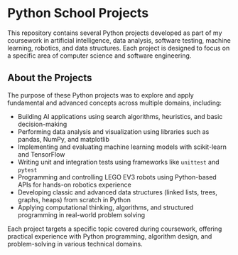 # Python School Projects

This repository contains several Python projects developed as part of my coursework in artificial intelligence, data analysis, software testing, machine learning, robotics, and data structures. Each project is designed to focus on a specific area of computer science and software engineering.

## About the Projects

The purpose of these Python projects was to explore and apply fundamental and advanced concepts across multiple domains, including:

- Building AI applications using search algorithms, heuristics, and basic decision-making
- Performing data analysis and visualization using libraries such as pandas, NumPy, and matplotlib
- Implementing and evaluating machine learning models with scikit-learn and TensorFlow
- Writing unit and integration tests using frameworks like `unittest` and `pytest`
- Programming and controlling LEGO EV3 robots using Python-based APIs for hands-on robotics experience
- Developing classic and advanced data structures (linked lists, trees, graphs, heaps) from scratch in Python
- Applying computational thinking, algorithms, and structured programming in real-world problem solving

Each project targets a specific topic covered during coursework, offering practical experience with Python programming, algorithm design, and problem-solving in various technical domains.
